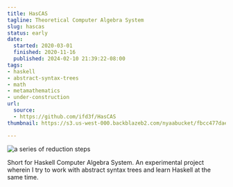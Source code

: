 ```yaml
---
title: HasCAS
tagline: Theoretical Computer Algebra System
slug: hascas
status: early
date:
  started: 2020-03-01
  finished: 2020-11-16
  published: 2024-02-10 21:39:22-08:00
tags:
- haskell
- abstract-syntax-trees
- math
- metamathematics
- under-construction
url:
  source:
  - https://github.com/ifd3f/HasCAS
thumbnail: https://s3.us-west-000.backblazeb2.com/nyaabucket/fbcc477dae03c47cc00f06dd334c7db2f3744b1fe1727cb5d1c86e6fdaf20b0b/thumbnail.png

---
```


![a series of reduction steps](https://s3.us-west-000.backblazeb2.com/nyaabucket/fbcc477dae03c47cc00f06dd334c7db2f3744b1fe1727cb5d1c86e6fdaf20b0b/thumbnail.png)

Short for Haskell Computer Algebra System. An experimental project wherein I try
to work with abstract syntax trees and learn Haskell at the same time.